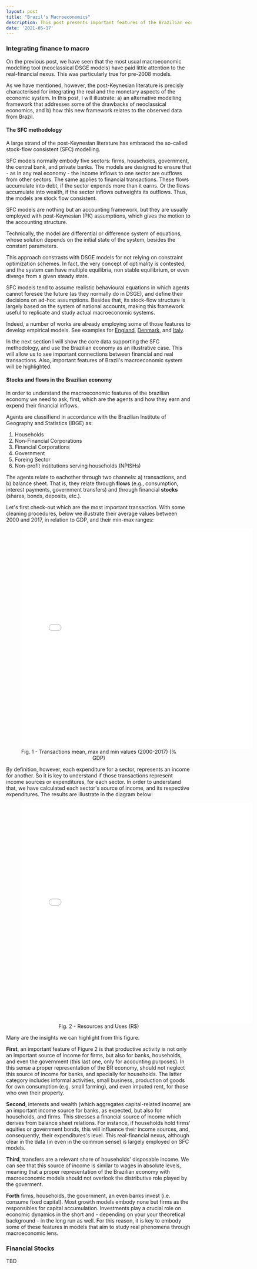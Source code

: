 ```yaml
---
layout: post
title: "Brazil's Macroeconomics"
description: This post presents important features of the Brazilian economy macroeconomic system.
date: '2021-05-17'
---
```



### Integrating finance to macro

On the previous post, we have seen that the most usual macroeconomic modelling tool (neoclassical DSGE models) have paid little attention to the real-financial nexus. This was particularly true for pre-2008 models. 

As we have mentioned, however, the post-Keynesian literature is precisly characterised for integrating the real and the monetary aspects of the economic system. In this post, I will illustrate: a) an alternative modelling framework that addresses some of the drawbacks of neoclassical economics, and b) how this new framework relates to the observed data from Brazil.




#### The SFC methodology

A large strand of the post-Keynesian literature has embraced the so-called stock-flow consistent (SFC) modelling. 

SFC models normally embody five sectors: firms, households, government, the
central bank, and private banks. The models are designed to ensure that - as in any real economy - the income inflows to one sector are outflows from other sectors. The same applies to financial transactions. These flows accumulate into debt, if the sector expends more than it earns. Or the flows accumulate into wealth, if the sector inflows outweights its outflows. Thus, the models are stock flow consistent.

SFC models are nothing but an accounting framework, but they are usually employed with post-Keynesian (PK) assumptions, which gives the motion to the accounting structure.


Technically, the model are differential or difference system of equations, whose solution depends on the initial state of the system, besides the constant parameters. 

This approach constrasts with DSGE models for not relying on constraint optimization schemes. In fact, the very concept of optimality is contested, and the system can have multiple equilibria, non stable equilibrium, or even diverge from a given steady state.


SFC models tend to assume realistic behavioural equations in which agents cannot foresee the future (as they normally do in DSGE), and define their decisions on ad-hoc assumptions. Besides that, its stock-flow structure is largely based on the system of national accounts, making this framework useful to replicate and study actual macroeconomic systems.

Indeed, a number of works are already employing some of those features to develop empirical models. See examples for [England](https://www.bankofengland.co.uk/-/media/boe/files/working-paper/2016/a-dynamic-model-of-financial-balances-for-the-uk.pdf), [Denmark](http://www.levyinstitute.org/publications/an-empirical-stock-flow-consistent-macroeconomic-model-for-denmark), and [Italy](http://www.levyinstitute.org/publications/a-stock-flow-consistent-quarterly-model-of-the-italian-economy).


In the next section I will show the core data supporting the SFC methodology, and use the Brazilian economy as an illustrative case. This will allow us to see important connections between financial and real transactions. Also, important features of Brazil's macroeconomic system will be highlighted. 


#### Stocks and flows in the Brazilian economy

In order to understand the macroeconomic features of the brazilian economy we need to ask, first, which are the agents and how they earn and expend their financial inflows.

Agents are classifiend in accordance with the Brazilian Institute of Geography and Statistics (IBGE) as:

1. Households
2. Non-Financial Corporations
3. Financial Corporations
4. Government
5. Foreing Sector
6. Non-profit institutions serving households (NPISHs)


The agents relate to eachother through two channels: a) transactions, and b) balance sheet. That is, they relate through **flows** (e.g., consumption, interest payments, government transfers) and through financial **stocks** (shares, bonds, deposits, etc.).  

Let's first check-out which are the most important transaction. With some cleaning procedures, below we illustrate their average values between 2000 and 2017, in relation to GDP, and their min-max ranges: 

<body>
    <div align="center">
<figure>
<iframe src="/assets/img/key_flows.html" frameborder="0" height="600" width="630" display:block></iframe>
	<figcaption>Fig. 1 - Transactions mean, max and min values (2000-2017) (% GDP)  </figcaption>
</figure>
    </div>
</body>



By definition, however, each expenditure for a sector, represents an income for another. So it is key to understand if those transactions represent income sources or expenditures, for each sector. In order to understand that, we have calculated each sector's source of income, and its respective expenditures. The results are illustrate in the diagram below:


<body>
    <div align="center">
<figure>
<iframe src="/assets/img/sanks.html" frameborder="0" height="600" width="630" display:block></iframe>
	<figcaption>Fig. 2 - Resources and Uses (R$)  </figcaption>
</figure>
    </div>
</body>



Many are the insights we can highlight from this figure. 

**First**, an important feature of Figure 2 is that productive activity is not only an important source of income for firms, but also for banks, households, and even the government (this last one, only for accounting purposes). In this sense a proper representation of the BR economy, should not neglect this source of income for banks, and specially for households. The latter category includes informal activities, small business, production of goods for own consumption (e.g. small farming), and even imputed rent, for those who own their property.   


**Second**, interests and wealth (which aggregates capital-related income) are an important income source for banks, as expected, but also for households, and firms. This stresses a financial source of income which derives from balance sheet relations. For instance, if households hold firms' equities or government bonds, this will influence their income sources, and, consequently, their expenditures's level. This real-financial nexus, although clear in the data (in even in the common sense) is largely employed on SFC models.


**Third**, transfers are a relevant share of households' disposable income. We can see that this source of income is similar to wages in absolute levels, meaning that a proper representation of the Brazilian economy with macroeconomic models should not overlook the distributive role played by the goverment. 

**Forth** firms, households, the government, an even banks invest (i.e. consume fixed capital). Most growth models embody none but firms as the responsibles for capital accumulation. Investments play a crucial role on economic dynamics in the short and - depending on your your theoretical background - in the long run as well. For this reason, it is key to embody some of these features in models that aim to study real phenomena through macroeconomic lens. 



### Financial Stocks

TBD
